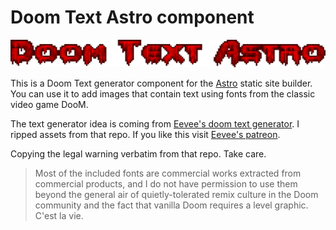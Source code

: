 # Doom Text Astro component


![Doom Text Astro with DooM's nightmare font](images/doom-text-astro-nightmare.png)

This is a Doom Text generator component for the [Astro](https://astro.build/) static site builder.
You can use it to add images that contain text using fonts from the classic
video game DooM.

The text generator idea is coming from [Eevee's doom text generator](https://github.com/eevee/doom-text-generator/).
 I ripped assets from that repo. If you like this visit [Eevee's patreon](https://www.patreon.com/eevee).

Copying the legal warning verbatim from that repo. Take care.

> Most of the included fonts are commercial works extracted from commercial
> products, and I do not have permission to use them beyond the general air of
> quietly-tolerated remix culture in the Doom community and the fact that vanilla
> Doom requires a level graphic. C'est la vie.
